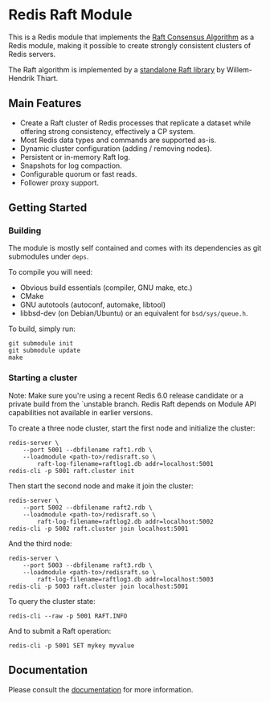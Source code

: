 # Redis Raft Module

This is a Redis module that implements the [Raft Consensus
Algorithm](https://raft.github.io/) as a Redis module, making it possible to
create strongly consistent clusters of Redis servers.

The Raft algorithm is implemented by a [standalone Raft
library](https://github.com/willemt/raft) by Willem-Hendrik Thiart.

## Main Features

* Create a Raft cluster of Redis processes that replicate a dataset while
  offering strong consistency, effectively a CP system.
* Most Redis data types and commands are supported as-is.
* Dynamic cluster configuration (adding / removing nodes).
* Persistent or in-memory Raft log.
* Snapshots for log compaction.
* Configurable quorum or fast reads.
* Follower proxy support.

## Getting Started

### Building

The module is mostly self contained and comes with its dependencies as git
submodules under `deps`.

To compile you will need:
* Obvious build essentials (compiler, GNU make, etc.)
* CMake
* GNU autotools (autoconf, automake, libtool)
* libbsd-dev (on Debian/Ubuntu) or an equivalent for `bsd/sys/queue.h`.

To build, simply run:

    git submodule init
    git submodule update
    make

### Starting a cluster

Note: Make sure you're using a recent Redis 6.0 release candidate or a private
build from the `unstable branch. Redis Raft depends on Module API capabilities
not available in earlier versions.

To create a three node cluster, start the first node and initialize the
cluster:

    redis-server \
        --port 5001 --dbfilename raft1.rdb \
        --loadmodule <path-to>/redisraft.so \
            raft-log-filename=raftlog1.db addr=localhost:5001
    redis-cli -p 5001 raft.cluster init

Then start the second node and make it join the cluster:

    redis-server \
        --port 5002 --dbfilename raft2.rdb \
        --loadmodule <path-to>/redisraft.so \
            raft-log-filename=raftlog2.db addr=localhost:5002
    redis-cli -p 5002 raft.cluster join localhost:5001

And the third node:

    redis-server \
        --port 5003 --dbfilename raft3.rdb \
        --loadmodule <path-to>/redisraft.so \
            raft-log-filename=raftlog3.db addr=localhost:5003
    redis-cli -p 5003 raft.cluster join localhost:5001

To query the cluster state:

    redis-cli --raw -p 5001 RAFT.INFO

And to submit a Raft operation:

    redis-cli -p 5001 SET mykey myvalue

## Documentation

Please consult the [documentation](docs/TOC.md) for more information.
